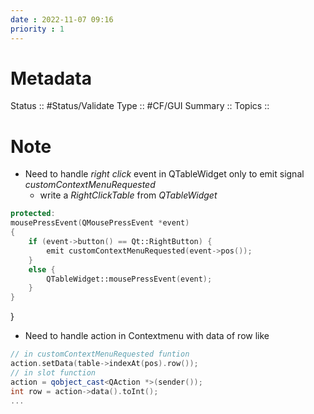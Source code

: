 ```yaml
---
date : 2022-11-07 09:16
priority : 1
---
```

# Metadata
Status :: #Status/Validate 
Type :: #CF/GUI
Summary :: 
Topics :: 
# Note
* Need to handle *right click* event in QTableWidget only to emit signal *customContextMenuRequested*
	* write a *RightClickTable* from *QTableWidget*
```cpp
protected:
mousePressEvent(QMousePressEvent *event)
{
	if (event->button() == Qt::RightButton) {
	    emit customContextMenuRequested(event->pos());
    }
    else {
        QTableWidget::mousePressEvent(event);
    }
}
```
}
* Need to handle action in Contextmenu with data of row like
```cpp
// in customContextMenuRequested funtion
action.setData(table->indexAt(pos).row());
// in slot function
action = qobject_cast<QAction *>(sender());
int row = action->data().toInt();
...

